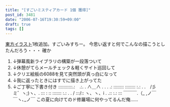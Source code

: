 ```yaml
---
title: "[すごいミスティアカード 1個 獲得]"
post_id: 3481
date: "2006-07-16T19:30:59+09:00"
draft: true
tags: []
---
```



[東方イラスト](https://danmaq.com/3480)1枚追加。すごいみすちー。 今思い返すと何でこんなの描こうとしたんだろう・・・ 確か

  1. ↓弾幕風新ライブラリの構築が一段落ついて
  2. ↓休憩がてらメールチェック＆軽くサイト巡回して
  3. ↓クリエ絵板の6088を見て突然頭が真っ白になって
  4. ↓我に返ったときにはすでに描き上がってた
  5. ↓ご丁寧に下書き付き
:::::::::::.:　.:. . ∧＿∧ . . . .: :::::::: :::::::: :.: . .　/彡ミ゛ヽ;)ヽ、. ::: : :: ::::::: :.: . . / :::/:: ヽ、ヽ、i . .:: :.: ::: ￣￣￣.（_ ,ノ￣￣ヽ､_ノ￣ この夏に向けてのド修羅場に何やってるんだ俺……
